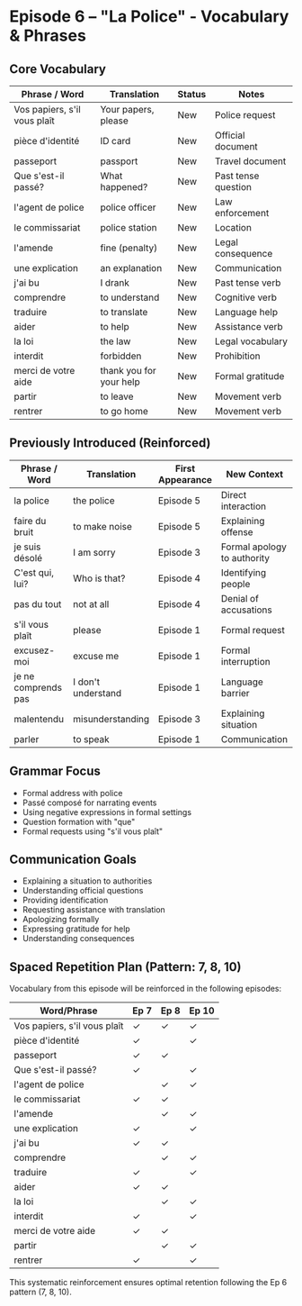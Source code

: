 # Episode 6 – "La Police" - Vocabulary & Phrases

## Core Vocabulary

| Phrase / Word | Translation              | Status     | Notes                                     |
|---------------|--------------------------|------------|-------------------------------------------|
| Vos papiers, s'il vous plaît | Your papers, please | New   | Police request                        |
| pièce d'identité | ID card                | New        | Official document                         |
| passeport     | passport                 | New        | Travel document                           |
| Que s'est-il passé? | What happened?     | New        | Past tense question                       |
| l'agent de police | police officer       | New        | Law enforcement                           |
| le commissariat | police station         | New        | Location                                  |
| l'amende      | fine (penalty)           | New        | Legal consequence                         |
| une explication | an explanation         | New        | Communication                             |
| j'ai bu       | I drank                  | New        | Past tense verb                           |
| comprendre    | to understand            | New        | Cognitive verb                            |
| traduire      | to translate             | New        | Language help                             |
| aider         | to help                  | New        | Assistance verb                           |
| la loi        | the law                  | New        | Legal vocabulary                          |
| interdit      | forbidden                | New        | Prohibition                               |
| merci de votre aide | thank you for your help | New   | Formal gratitude                         |
| partir        | to leave                 | New        | Movement verb                             |
| rentrer       | to go home               | New        | Movement verb                             |

## Previously Introduced (Reinforced)

| Phrase / Word | Translation              | First Appearance | New Context                          |
|---------------|--------------------------|------------------|--------------------------------------|
| la police     | the police               | Episode 5        | Direct interaction                   |
| faire du bruit | to make noise           | Episode 5        | Explaining offense                   |
| je suis désolé | I am sorry              | Episode 3        | Formal apology to authority          |
| C'est qui, lui? | Who is that?           | Episode 4        | Identifying people                   |
| pas du tout   | not at all               | Episode 4        | Denial of accusations                |
| s'il vous plaît | please                 | Episode 1        | Formal request                       |
| excusez-moi   | excuse me                | Episode 1        | Formal interruption                  |
| je ne comprends pas | I don't understand | Episode 1        | Language barrier                     |
| malentendu    | misunderstanding         | Episode 3        | Explaining situation                 |
| parler        | to speak                 | Episode 1        | Communication                        |

## Grammar Focus

- Formal address with police
- Passé composé for narrating events
- Using negative expressions in formal settings
- Question formation with "que"
- Formal requests using "s'il vous plaît"

## Communication Goals

- Explaining a situation to authorities
- Understanding official questions
- Providing identification
- Requesting assistance with translation
- Apologizing formally
- Expressing gratitude for help
- Understanding consequences

## Spaced Repetition Plan (Pattern: 7, 8, 10)

Vocabulary from this episode will be reinforced in the following episodes:

| Word/Phrase       | Ep 7 | Ep 8 | Ep 10 |
|-------------------|------|------|-------|
| Vos papiers, s'il vous plaît |  ✓   |  ✓   |   ✓   |
| pièce d'identité |  ✓   |      |   ✓   |
| passeport     |  ✓   |  ✓   |       |
| Que s'est-il passé? |  ✓   |      |   ✓   |
| l'agent de police |      |  ✓   |   ✓   |
| le commissariat |  ✓   |  ✓   |       |
| l'amende      |      |  ✓   |   ✓   |
| une explication |  ✓   |      |   ✓   |
| j'ai bu       |  ✓   |  ✓   |       |
| comprendre    |      |  ✓   |   ✓   |
| traduire      |  ✓   |      |   ✓   |
| aider         |  ✓   |  ✓   |       |
| la loi        |      |  ✓   |   ✓   |
| interdit      |  ✓   |      |   ✓   |
| merci de votre aide |  ✓   |  ✓   |       |
| partir        |      |  ✓   |   ✓   |
| rentrer       |  ✓   |      |   ✓   |

This systematic reinforcement ensures optimal retention following the Ep 6 pattern (7, 8, 10).
